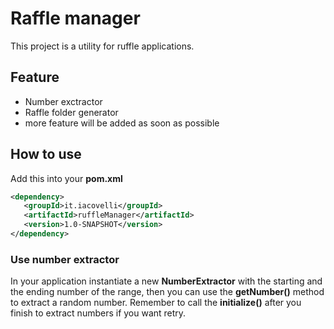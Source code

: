 
# Raffle manager

This project is a utility for ruffle applications.

## Feature
 - Number exctractor
 - Raffle folder generator
 - more feature will be added as soon as possible

 ## How to use
 Add this into your **pom.xml**
 ``` xml
 <dependency>
    <groupId>it.iacovelli</groupId>
    <artifactId>ruffleManager</artifactId>
    <version>1.0-SNAPSHOT</version>
</dependency>
```
### Use number extractor
In your application instantiate a new **NumberExtractor** with the starting and the ending number of the range, then you can use the
**getNumber()** method to extract a random number.
Remember to call the **initialize()** after you finish to extract numbers if you want retry.
